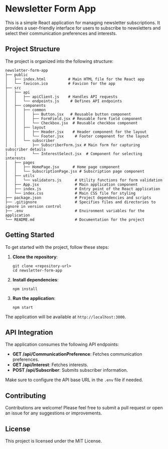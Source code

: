 # Newsletter Form App

This is a simple React application for managing newsletter subscriptions. It provides a user-friendly interface for users to subscribe to newsletters and select their communication preferences and interests.

## Project Structure

The project is organized into the following structure:

```
newsletter-form-app
├── public
│   ├── index.html          # Main HTML file for the React app
│   └── favicon.ico         # Favicon for the app
├── src
│   ├── api
│   │   ├── apiClient.js    # Handles API requests
│   │   └── endpoints.js     # Defines API endpoints
│   ├── components
│   │   ├── common
│   │   │   ├── Button.jsx   # Reusable button component
│   │   │   ├── FormField.jsx # Reusable form field component
│   │   │   └── Checkbox.jsx  # Reusable checkbox component
│   │   ├── layout
│   │   │   ├── Header.jsx    # Header component for the layout
│   │   │   └── Footer.jsx     # Footer component for the layout
│   │   └── subscriber
│   │       ├── SubscriberForm.jsx # Main form for capturing subscriber details
│   │       └── InterestSelect.jsx  # Component for selecting interests
│   ├── pages
│   │   ├── HomePage.jsx      # Home page component
│   │   └── SubscriptionPage.jsx # Subscription page component
│   ├── utils
│   │   └── validators.js      # Utility functions for form validation
│   ├── App.jsx                # Main application component
│   ├── index.js               # Entry point of the React application
│   └── index.css              # Main CSS file for styling
├── package.json               # Project dependencies and scripts
├── .gitignore                 # Specifies files and directories to ignore in version control
├── .env                       # Environment variables for the application
└── README.md                  # Documentation for the project
```

## Getting Started

To get started with the project, follow these steps:

1. **Clone the repository**:
   ```
   git clone <repository-url>
   cd newsletter-form-app
   ```

2. **Install dependencies**:
   ```
   npm install
   ```

3. **Run the application**:
   ```
   npm start
   ```

The application will be available at `http://localhost:3000`.

## API Integration

The application consumes the following API endpoints:

- **GET /api/CommunicationPreference**: Fetches communication preferences.
- **GET /api/Interest**: Fetches interests.
- **POST /api/Subscriber**: Submits subscriber information.

Make sure to configure the API base URL in the `.env` file if needed.

## Contributing

Contributions are welcome! Please feel free to submit a pull request or open an issue for any suggestions or improvements.

## License

This project is licensed under the MIT License.